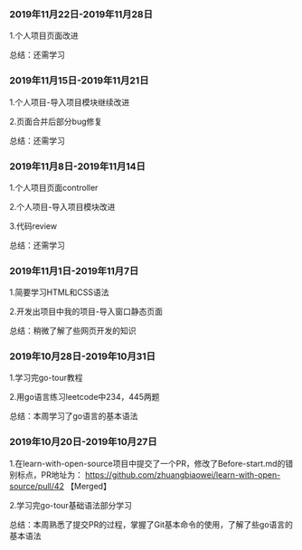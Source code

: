 ### 2019年11月22日-2019年11月28日

1.个人项目页面改进

总结：还需学习

### 2019年11月15日-2019年11月21日

1.个人项目-导入项目模块继续改进

2.页面合并后部分bug修复

总结：还需学习


### 2019年11月8日-2019年11月14日

1.个人项目页面controller

2.个人项目-导入项目模块改进

3.代码review

总结：还需学习



### 2019年11月1日-2019年11月7日

1.简要学习HTML和CSS语法

2.开发出项目中我的项目-导入窗口静态页面

总结：稍微了解了些网页开发的知识



### 2019年10月28日-2019年10月31日

1.学习完go-tour教程

2.用go语言练习leetcode中234，445两题

总结：本周学习了go语言的基本语法 



### 2019年10月20日-2019年10月27日

1.在learn-with-open-source项目中提交了一个PR，修改了Before-start.md的错别标点，PR地址为： https://github.com/zhuangbiaowei/learn-with-open-source/pull/42   【Merged】

2.学习完go-tour基础语法部分学习

总结：本周熟悉了提交PR的过程，掌握了Git基本命令的使用，了解了些go语言的基本语法 
